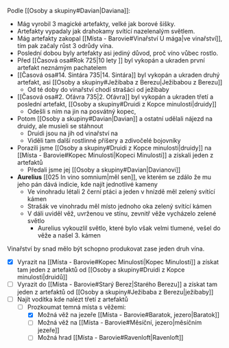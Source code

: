 Podle [[Osoby a skupiny#Davian|Daviana]]:
- Mág vyrobil 3 magické artefakty, velké jak borové šišky.
- Artefakty vypadaly jak drahokamy svítící nazelenalým světlem.
- Mág artefakty zakopal [[Místa - Barovie#Vinařství U mága|ve vinařství]], tím pak začaly růst 3 odrůdy vína.
- Poslední dobou byly artefakty asi jediný důvod, proč víno vůbec rostlo.
- Před [[Časová osa#Rok 725|10 lety ]] byl vykopán a ukraden první artefakt neznámým pachatelem
- [[Časová osa#14. Sintára 735|14. Sintára]] byl vykopán a ukraden druhý artefakt, asi [[Osoby a skupiny#Ježibaba z Berezu|Ježibabou z Berezu]]
	- Od té doby do vinařství chodí strašáci od ježibaby
- [[Časová osa#2. Oťávra 735|2. Oťávra]] byl vykopán a ukraden třetí a poslední artefakt, [[Osoby a skupiny#Druidi z Kopce minulosti|druidy]]
	- Odešli s ním na jin na posvátný kopec,
- Potom [[Osoby a skupiny#Davian|Davian]] a ostatní udělali nájezd na druidy, ale musieli se stáhnout
	- Druidi jsou na jih od vinařství na 
	- Viděli tam další rostlinné příšery a zdivočelé bojovníky
- Porazili jsme [[Osoby a skupiny#Druidi z Kopce minulosti|druidy]] na [[Místa - Barovie#Kopec Minulosti|Kopeci Minulosti]] a získali jeden z artefaktů
	- Předali jsme jej [[Osoby a skupiny#Davian|Davianovi]]
- **Aurelius** [[025 In vino somnium|měl sen]], ve kterém se zdálo že mu jeho pán dává indicie, kde najít jednotlivé kameny
	- Ve vinohradu létali 2 černí ptáci a jeden v hnízdě měl zelený svítící kámen
	- Strašák ve vinohradu měl místo jednoho oka zelený svítící kámen
	- V dáli uviděl věž, uvrženou ve stínu, zevnitř věže vycházelo zelené světlo
		- Aurelius vykouzlil světlo, které bylo však velmi tlumené, vešel do věže a našel 3. kámen

Vinařství by snad mělo být schopno produkovat zase jeden druh vína.

- [x] Vyrazit na [[Místa - Barovie#Kopec Minulosti|Kopec Minulosti]] a získat tam jeden z artefaktů od [[Osoby a skupiny#Druidi z Kopce minulosti|druidů]]
- [ ] Vyrazit do [[Místa - Barovie#Starý Berez|Starého Berezu]] a získat tam jeden z artefaktů od [[Osoby a skupiny#Ježibaba z Berezu|ježibaby]]
- [ ] Najít vodítka kde nalézt třetí z artefaktů
	- [ ] Prozkoumat temná místa s věžemi:
		- [x] Možná věž na jezeře [[Místa - Barovie#Baratok, jezero|Baratok]]
		- [ ] Možná věž na [[Místa - Barovie#Měsíční, jezero|měsíčním jezeře]]
		- [ ] Možná hrad [[Místa - Barovie#Ravenloft|Ravenloft]]